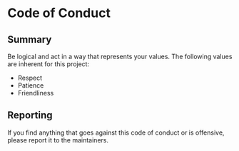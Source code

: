 # Code of Conduct

## Summary

Be logical and act in a way that represents your values. The following values
are inherent for this project:

- Respect
- Patience
- Friendliness

## Reporting

If you find anything that goes against this code of conduct or is offensive,
please report it to the maintainers.
